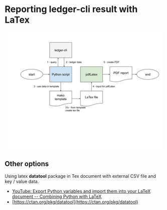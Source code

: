 # Reporting ledger-cli result with LaTex

![schema](docs/jnl-report-schema.svg)


## Other options

Using latex **datatool** package in Tex document with external CSV file and key / value data.  

- [YouTube: Export Python variables and import them into your LaTeX document -- Combining Python with LaTeX](https://www.youtube.com/watch?v=LufMPezEN6Y)
- [https://ctan.org/pkg/datatool](https://ctan.org/pkg/datatool)